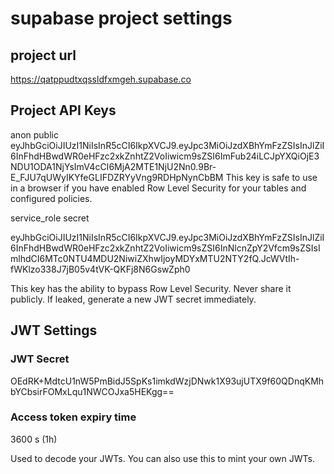 # supabase project settings

## project url
https://qatppudtxqssldfxmgeh.supabase.co

## Project API Keys

anon public
eyJhbGciOiJIUzI1NiIsInR5cCI6IkpXVCJ9.eyJpc3MiOiJzdXBhYmFzZSIsInJlZiI6InFhdHBwdWR0eHFzc2xkZnhtZ2VoIiwicm9sZSI6ImFub24iLCJpYXQiOjE3NDU1ODA1NjYsImV4cCI6MjA2MTE1NjU2Nn0.9Br-E_FJU7qUWyIKYfeGLIFDZRYyVng9RDHpNynCbBM
This key is safe to use in a browser if you have enabled Row Level Security for your tables and configured policies.

service_role secret

eyJhbGciOiJIUzI1NiIsInR5cCI6IkpXVCJ9.eyJpc3MiOiJzdXBhYmFzZSIsInJlZiI6InFhdHBwdWR0eHFzc2xkZnhtZ2VoIiwicm9sZSI6InNlcnZpY2Vfcm9sZSIsImlhdCI6MTc0NTU4MDU2NiwiZXhwIjoyMDYxMTU2NTY2fQ.JcWVtIh-fWKlzo338J7jB05v4tVK-QKFj8N6GswZph0

This key has the ability to bypass Row Level Security. Never share it publicly. If leaked, generate a new JWT secret immediately.


## JWT Settings

### JWT Secret

OEdRK+MdtcU1nW5PmBidJ5SpKs1imkdWzjDNwk1X93ujUTX9f60QDnqKMhbYCbsirFOMxLqu1NWCOJxa5HEKgg==

### Access token expiry time
3600 s (1h)

Used to decode your JWTs. You can also use this to mint your own JWTs.
